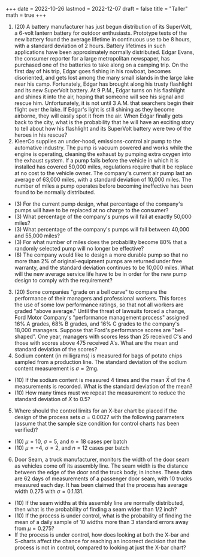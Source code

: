 +++
date      = 2022-10-26
lastmod   = 2022-12-07
draft     = false
title     = "Taller"
math      = true
+++

1. (20) A battery manufacturer has just begun distribution of its SuperVolt, a 6-volt lantern battery for outdoor enthusiasts. Prototype tests of the new battery found the average lifetime in continuous use to be 8 hours, with a standard deviation of 2 hours. Battery lifetimes in such applications have been approximately normally distributed. Edgar Evans, the consumer reporter for a large metropolitan newspaper, has purchased one of the batteries to take along on a camping trip. On the first day of his trip, Edgar goes fishing in his rowboat, becomes disoriented, and gets lost among the many small islands in the large lake near his camp. Fortunately, Edgar has brought along his trusty flashlight and its new SuperVolt battery. At 9 P.M., Edgar turns on his flashlight and shines it into the air, hoping that someone will see his signal and rescue him. Unfortunately, it is not until 3 A.M. that searchers begin their flight over the lake. If Edgar's light is still shining as they become airborne, they will easily spot it from the air. When Edgar finally gets back to the city, what is the probability that he will have an exciting story to tell about how his flashlight and its SuperVolt battery were two of the heroes in his rescue? 
2. KleerCo supplies an under-hood, emissions-control air pump to the automative industry. The pump is vacuum powered and works while the engine is operating, cleaning the exhaust by pumping extra oxygen into the exhaust system. If a pump fails before the vehicle in which it is installed has covered 50,000 miles, regulations require that it be replace at no cost to the vehicle owner. The company's current air pump last an average of 63,000 miles, with a standard deviation of 10,000 miles. The number of miles a pump operates before becoming ineffective has been  found to be normally distributed.
* (3) For the current pump design, what percentage of the company's pumps will have to be replaced at no charge to the consumer?
* (3) What percentage of the company's pumps will fail at exactly 50,000 miles? 
* (3) What percentage of the company's pumps will fail between 40,000 and  55,000 miles? 
* (3) For what number of miles does the probability become 80\% that a randomly selected pump will no longer be effective?
* (8) The company would like to design a more durable pump so that no more than 2\% of original-equipment pumps are returned under free warranty, and the standard deviation continues to be 10,000 miles. What will the new average service life have to be in order for the new pump design to comply with the requirement?
3. (20) Some companies "grade on a bell curve" to compare the performance of their managers and professional workers. This forces the use of some low performance ratings, so that not all workers are graded "above average." Until the threat of lawsuits forced a change, Ford Motor Company's "performance management process" assigned 16% A grades, 68% B grades, and 16% C grades to the company's 18,000 managers. Suppose that Ford's performance scores are "bell-shaped". One year, managers with scores less than 25 received C's and those with scores above 475 received A's. What are the mean and standard deviation of the scores?
4. Sodium content (in milligrams) is measured for bags of potato chips sampled from a production line. The standard deviation of the sodium content measurement is $\sigma =  2$mg.  
* (10) If the sodium content is measured 4 times and the mean $\bar X$ of the 4 measurements is recorded. What is the standard deviation of the mean?
* (10) How many times must we repeat the measurement to reduce the standard deviation of $\bar X$ to 0.5?
5. Where should the control limits for an X-bar chart be placed if the design of the process sets $\alpha= 0.0027$ with the following parameters (assume that the sample size condition for control charts has been verified)?
* (10) $\mu =10$, $\sigma = 5$, and $n = 18$ cases per batch
* (10) $\mu = -4$, $\sigma = 2$, and $n = 12$ cases per batch
6. Door Seam, a truck manufacturer, monitors the width of the door seam as vehicles come off its assembly line. The seam width is the distance between the edge of the door and the truck body, in inches. These data are 62 days of measurements of a passenger door seam, with 10 trucks measured each day. It has been claimed that the process has average width 0.275 with $\sigma = 0.1.131$.
* (10) If the seam widths at this assembly line are normally distributed, then what is the probability of finding a seam wider than 1/2 inch?
* (10) If the process is under control, what is the probability of finding the mean of a daily sample of 10 widths more than 3 standard errors away from $\mu = 0.275$?
* If the process is under control, how does looking at both the X-bar and S-charts affect the chance for reaching an incorrect decision that the process is not in control, compared to looking at just the X-bar chart?

